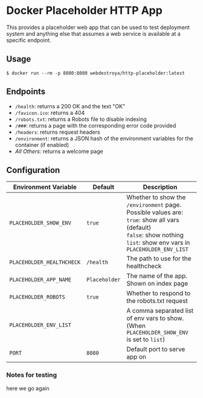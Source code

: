 # Docker Placeholder HTTP App

This provides a placeholder web app that can be used to test deployment system and anything else that assumes a web service is available at a specific endpoint.

## Usage

```
$ docker run --rm -p 8080:8080 webdestroya/http-placeholder:latest
```

## Endpoints
* `/health`: returns a 200 OK and the text "OK"
* `/favicon.ico`: returns a 404
* `/robots.txt`: returns a Robots file to disable indexing
* `/###`: returns a page with the corresponding error code provided
* `/headers`: returns request headers
* `/environment`: returns a JSON hash of the environment variables for the container (if enabled)
* *All Others*: returns a welcome page


## Configuration

| Environment Variable | Default | Description |
| --------------------- | ------------ | ------------ |
| `PLACEHOLDER_SHOW_ENV` | `true` | Whether to show the `/environment` page.<br>Possible values are:<br>`true`: show all vars (default)<br>`false`: show nothing<br>`list`: show env vars in `PLACEHOLDER_ENV_LIST`  |
| `PLACEHOLDER_HEALTHCHECK` | `/health` | The path to use for the healthcheck |
| `PLACEHOLDER_APP_NAME` | `Placeholder` | The name of the app. Shown on index page |
| `PLACEHOLDER_ROBOTS` | `true` | Whether to respond to the robots.txt request |
| `PLACEHOLDER_ENV_LIST` | | A comma separated list of env vars to show.<br>(When `PLACEHOLDER_SHOW_ENV` is set to `list`) |
| `PORT` | `8080` | Default port to serve app on |


### Notes for testing
here we go again
